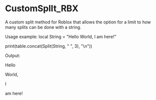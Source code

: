 # CustomSplIt_RBX
A custom split method for Roblox that allows the option for a limit to how many splits can be done with a string.

Usage example:
local String = "Hello World, I am here!"


print(table.concat(Split(String, " ", 3), "\n"))

Output:

Hello

World,

I

am here!
